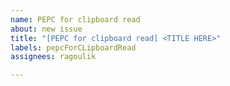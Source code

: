 ```yaml
---
name: PEPC for clipboard read
about: new issue
title: "[PEPC for clipboard read] <TITLE HERE>"
labels: pepcForCLipboardRead
assignees: ragoulik

---
```



